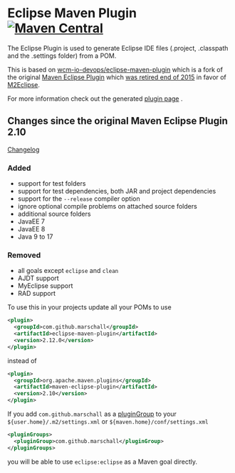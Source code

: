 Eclipse Maven Plugin [![Maven Central](https://maven-badges.herokuapp.com/maven-central/com.github.marschall/eclipse-maven-plugin/badge.svg)](https://maven-badges.herokuapp.com/maven-central/com.github.marschall/eclipse-maven-plugin)
====================

The Eclipse Plugin is used to generate Eclipse IDE files (.project, .classpath and the .settings folder) from a POM.

This is based on [wcm-io-devops/eclipse-maven-plugin](https://github.com/wcm-io-devops/eclipse-maven-plugin) which is a fork of the original [Maven Eclipse Plugin](https://maven.apache.org/plugins/maven-eclipse-plugin/) which [was retired end of 2015](http://mail-archives.apache.org/mod_mbox/maven-dev/201510.mbox/%3Cop.x55dxii1kdkhrr%40robertscholte.dynamic.ziggo.nl%3E) in favor of [M2Eclipse](https://www.eclipse.org/m2e/).

For more information check out the generated [plugin page](https://marschall.github.io/eclipse-maven-plugin/) .

Changes since the original Maven Eclipse Plugin 2.10
----------------------------------------------------

[Changelog](https://marschall.github.io/eclipse-maven-plugin/changes-report.html)

### Added
* support for test folders
* support for test dependencies, both JAR and project dependencies
* support for the `--release` compiler option
* ignore optional compile problems on attached source folders
* additional source folders
* JavaEE 7
* JavaEE 8
* Java 9 to 17


### Removed
* all goals except `eclipse` and `clean`
* AJDT support
* MyEclipse support
* RAD support



To use this in your projects update all your POMs to use

```xml
<plugin>
  <groupId>com.github.marschall</groupId>
  <artifactId>eclipse-maven-plugin</artifactId>
  <version>2.12.0</version>
</plugin>
```

instead of

```xml
<plugin>
  <groupId>org.apache.maven.plugins</groupId>
  <artifactId>maven-eclipse-plugin</artifactId>
  <version>2.10</version>
</plugin>
```

If you add `com.github.marschall` as a [pluginGroup](https://maven.apache.org/guides/introduction/introduction-to-plugin-prefix-mapping.html) to your `${user.home}/.m2/settings.xml` or `${maven.home}/conf/settings.xml`

```xml
<pluginGroups>
  <pluginGroup>com.github.marschall</pluginGroup>
</pluginGroups>
```

you will be able to use `eclipse:eclipse` as a Maven goal directly.

